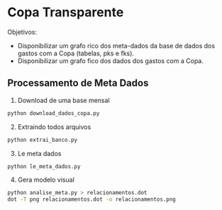 # Copa Transparente

Objetivos:

* Disponibilizar um grafo rico dos meta-dados da base de dados dos gastos com a Copa (tabelas, pks e fks).
* Disponibilizar um grafo fico dos dados dos gastos com a Copa.

## Processamento de Meta Dados

1. Download de uma base mensal

```sh
python download_dados_copa.py
```

2. Extraindo todos arquivos

```sh
python extrai_banco.py
```

3. Le meta dados

```sh
python le_meta_dados.py
```

4. Gera modelo visual

```sh
python analise_meta.py > relacionamentos.dot
dot -T png relacionamentos.dot -o relacionamentos.png
```
